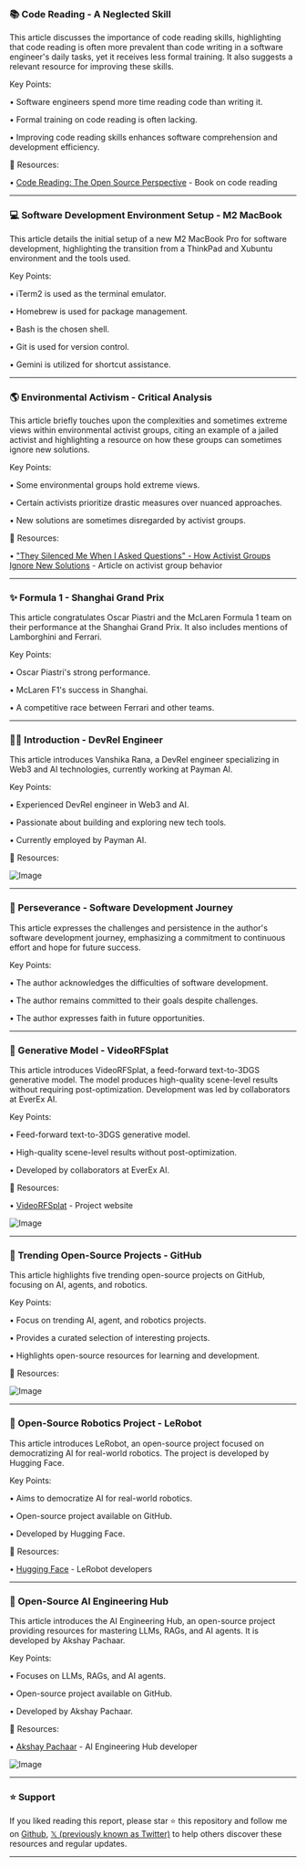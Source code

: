 ### 📚 Code Reading - A Neglected Skill

This article discusses the importance of code reading skills, highlighting that code reading is often more prevalent than code writing in a software engineer's daily tasks, yet it receives less formal training.  It also suggests a relevant resource for improving these skills.

Key Points:

• Software engineers spend more time reading code than writing it.


• Formal training on code reading is often lacking.


• Improving code reading skills enhances software comprehension and development efficiency.


🔗 Resources:

• [Code Reading: The Open Source Perspective](https://www.amazon.com/Code-Reading-Open-Source-Perspective/dp/0321164160) - Book on code reading


---
### 💻 Software Development Environment Setup - M2 MacBook

This article details the initial setup of a new M2 MacBook Pro for software development, highlighting the transition from a ThinkPad and Xubuntu environment and the tools used.

Key Points:

• iTerm2 is used as the terminal emulator.


• Homebrew is used for package management.


• Bash is the chosen shell.


• Git is used for version control.


• Gemini is utilized for shortcut assistance.


---
### 🌎 Environmental Activism - Critical Analysis

This article briefly touches upon the complexities and sometimes extreme views within environmental activist groups, citing an example of a jailed activist and highlighting a resource on how these groups can sometimes ignore new solutions.

Key Points:

• Some environmental groups hold extreme views.


• Certain activists prioritize drastic measures over nuanced approaches.


•  New solutions are sometimes disregarded by activist groups.


🔗 Resources:

• ["They Silenced Me When I Asked Questions" - How Activist Groups Ignore New Solutions](https://t.co/KD0jjcbdLW) - Article on activist group behavior


---
### ✨ Formula 1 - Shanghai Grand Prix

This article congratulates Oscar Piastri and the McLaren Formula 1 team on their performance at the Shanghai Grand Prix. It also includes mentions of Lamborghini and Ferrari.


Key Points:

• Oscar Piastri's strong performance.


• McLaren F1's success in Shanghai.


• A competitive race between Ferrari and other teams.



---
### 👩‍💻 Introduction - DevRel Engineer

This article introduces Vanshika Rana, a DevRel engineer specializing in Web3 and AI technologies, currently working at Payman AI.

Key Points:

•  Experienced DevRel engineer in Web3 and AI.


• Passionate about building and exploring new tech tools.


• Currently employed by Payman AI.



🔗 Resources:

![Image](https://pbs.twimg.com/media/GmtybuHaMAA1vkf?format=jpg&name=small)

---
### 💪 Perseverance - Software Development Journey

This article expresses the challenges and persistence in the author's software development journey, emphasizing a commitment to continuous effort and hope for future success.


Key Points:

•  The author acknowledges the difficulties of software development.


•  The author remains committed to their goals despite challenges.


•  The author expresses faith in future opportunities.



---
### 🤖 Generative Model - VideoRFSplat

This article introduces VideoRFSplat, a feed-forward text-to-3DGS generative model.  The model produces high-quality scene-level results without requiring post-optimization. Development was led by collaborators at EverEx AI.

Key Points:

•  Feed-forward text-to-3DGS generative model.


• High-quality scene-level results without post-optimization.


• Developed by collaborators at EverEx AI.


🔗 Resources:

• [VideoRFSplat](https://gohyojun15.github.io/VideoRFSplat/) - Project website


![Image](https://pbs.twimg.com/ext_tw_video_thumb/1903313015203840000/pu/img/i01I7R7PNLmsGlc7.jpg)

---
### 🚀 Trending Open-Source Projects - GitHub

This article highlights five trending open-source projects on GitHub, focusing on AI, agents, and robotics.


Key Points:

•  Focus on trending AI, agent, and robotics projects.


•  Provides a curated selection of interesting projects.


•  Highlights open-source resources for learning and development.


🔗 Resources:

![Image](https://pbs.twimg.com/media/GmtIkpLXwAAUvoC?format=jpg&name=small)


---
### 🤖 Open-Source Robotics Project - LeRobot

This article introduces LeRobot, an open-source project focused on democratizing AI for real-world robotics.  The project is developed by Hugging Face.

Key Points:

• Aims to democratize AI for real-world robotics.


• Open-source project available on GitHub.


• Developed by Hugging Face.



🔗 Resources:

• [Hugging Face](https://x.com/huggingface) - LeRobot developers


---
### 🚀 Open-Source AI Engineering Hub

This article introduces the AI Engineering Hub, an open-source project providing resources for mastering LLMs, RAGs, and AI agents.  It is developed by Akshay Pachaar.

Key Points:

• Focuses on LLMs, RAGs, and AI agents.


• Open-source project available on GitHub.


• Developed by Akshay Pachaar.


🔗 Resources:

• [Akshay Pachaar](https://x.com/akshay_pachaar) - AI Engineering Hub developer

![Image](https://pbs.twimg.com/ext_tw_video_thumb/1903704890292998145/pu/img/KrvXo5CJIR4cx8Yi.jpg)


---

### ⭐️ Support

If you liked reading this report, please star ⭐️ this repository and follow me on [Github](https://github.com/Drix10), [𝕏 (previously known as Twitter)](https://x.com/DRIX_10_) to help others discover these resources and regular updates.

---